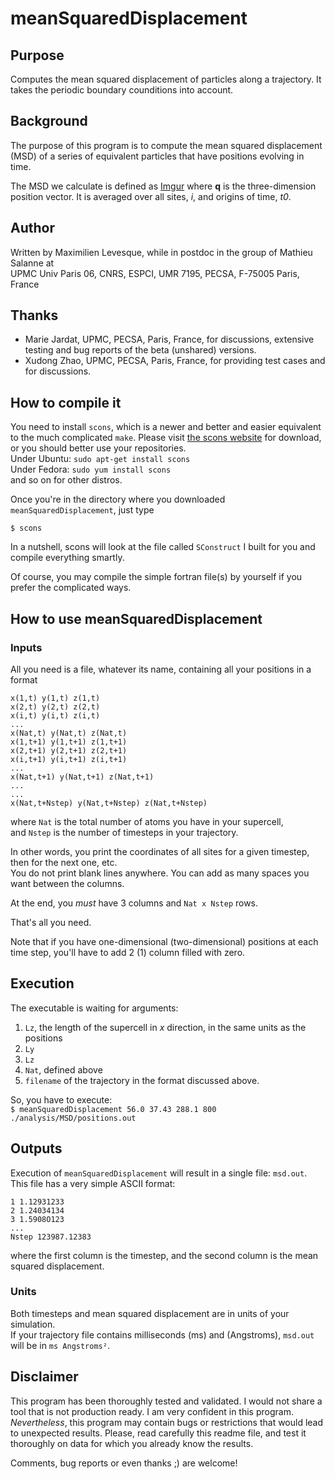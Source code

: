 # meanSquaredDisplacement

## Purpose

Computes the mean squared displacement of particles along a trajectory.
It takes the periodic boundary counditions into account.

## Background

The purpose of this program is to compute the mean squared displacement (MSD) of a series of equivalent particles that have positions
evolving in time.

The MSD we calculate is defined as
[Imgur](http://i.imgur.com/2mvwmPO.jpg)
where **q** is the three-dimension position vector. It is averaged over all sites, *i*, and origins of time, *t0*.

## Author

Written by Maximilien Levesque, while in postdoc in the group of Mathieu Salanne at  
UPMC Univ Paris 06, CNRS, ESPCI, UMR 7195, PECSA, F-75005 Paris, France

## Thanks

* Marie Jardat, UPMC, PECSA, Paris, France, for discussions, extensive testing and bug reports of the beta (unshared) versions.  
* Xudong Zhao, UPMC, PECSA, Paris, France, for providing test cases and for discussions.

## How to compile it

You need to install `scons`, which is a newer and better and easier equivalent to the much complicated `make`.
Please visit [the scons website](www.scons.org) for download, or you should better use your repositories.  
Under Ubuntu: `sudo apt-get install scons`  
Under Fedora: `sudo yum install scons`  
and so on for other distros.

Once you're in the directory where you downloaded `meanSquaredDisplacement`, just type  
```
$ scons
```  
In a nutshell, scons will look at the file called `SConstruct` I built for you and compile everything smartly.

Of course, you may compile the simple fortran file(s) by yourself if you prefer the complicated ways.

## How to use meanSquaredDisplacement

### Inputs
All you need is a file, whatever its name, containing all your positions in a format  
``` 
x(1,t) y(1,t) z(1,t)  
x(2,t) y(2,t) z(2,t)  
x(i,t) y(i,t) z(i,t)  
...    
x(Nat,t) y(Nat,t) z(Nat,t)    
x(1,t+1) y(1,t+1) z(1,t+1)  
x(2,t+1) y(2,t+1) z(2,t+1)  
x(i,t+1) y(i,t+1) z(i,t+1)  
...  
x(Nat,t+1) y(Nat,t+1) z(Nat,t+1)  
...  
...  
x(Nat,t+Nstep) y(Nat,t+Nstep) z(Nat,t+Nstep)  
```  

where `Nat` is the total number of atoms you have in your supercell,  
and `Nstep` is the number of timesteps in your trajectory.

In other words, you print the coordinates of all sites for a given timestep, then for the next one, etc.  
You do not print blank lines anywhere. You can add as many spaces you want between the columns.

At the end, you *must* have 3 columns and `Nat x Nstep` rows.

That's all you need.

Note that if you have one-dimensional (two-dimensional) positions at each time step, you'll have to add 2 (1) column filled with zero.

## Execution

The executable is waiting for arguments:  
1. `Lz`, the length of the supercell in *x* direction, in the same units as the positions  
2. `Ly`  
3. `Lz`  
4. `Nat`, defined above  
5. `filename` of the trajectory in the format discussed above.  
  
So, you have to execute:  
`$ meanSquaredDisplacement 56.0 37.43 288.1 800 ./analysis/MSD/positions.out`

## Outputs

Execution of `meanSquaredDisplacement` will result in a single file: `msd.out`.  
This file has a very simple ASCII format:
``` 
1 1.12931233  
2 1.24034134  
3 1.5908O123  
...  
Nstep 123987.12383  
``` 
where the first column is the timestep, and the second column is the mean squared displacement.  

### Units
Both timesteps and mean squared displacement are in units of your simulation.  
If your trajectory file contains milliseconds (ms) and (Angstroms), `msd.out` will be in `ms Angstroms²`.


## Disclaimer

This program has been thoroughly tested and validated.
I would not share a tool that is not production ready. I am very confident in this program.
*Nevertheless*, this program may contain bugs or restrictions that would lead to unexpected results.
Please, read carefully this readme file, and test it thoroughly on data for which you already know the results.

Comments, bug reports or even thanks ;) are welcome!
